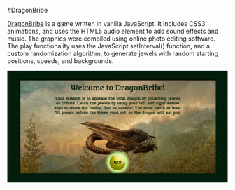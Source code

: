 #DragonBribe

<a href="https://adrianaalter.github.io/DragonBribe/">DragonBribe</a> is a game written in vanilla JavaScript.  It includes CSS3 animations, and uses the HTML5 audio element to add sound effects and music.  The graphics were compiled using online photo editing software.  The play functionality uses the JavaScript setInterval() function, and a custom randomization algorithm, to generate jewels with random starting positions, speeds, and backgrounds.  

<img src="./images/screenshot.png">
